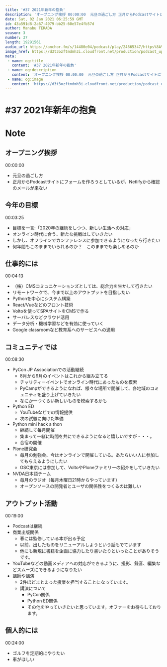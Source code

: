 ```yaml
---
title: '#37 2021年新年の抱負'
description: 'オープニング挨拶 00:00:00  元旦の過ごし方 正月からPodcastサイトにフォームを作ろうとしているが、Netlifyから確認のメールが来ない  今年の目標 00:03:25  目標を一言:'
date: Sat, 02 Jan 2021 06:25:59 GMT
id: 43a591d8-2a67-4979-bb25-60e57e4fb57d
author: Manabu TERADA
season: 3
number: 37
length: 19291561
audio_url: https://anchor.fm/s/14480e04/podcast/play/24665347/https%3A%2F%2Fd3ctxlq1ktw2nl.cloudfront.net%2Fstaging%2F2021-0-2%2F7f258c90-7f5a-91df-bac1-306c006970d9.mp3
image_href: https://d3t3ozftmdmh3i.cloudfront.net/production/podcast_uploaded/3302665/3302665-1582446732992-f3e5401da36c1.jpg
meta:
 - name: og:title
   content: '#37 2021年新年の抱負'
 - name: og:description
   content: 'オープニング挨拶 00:00:00  元旦の過ごし方 正月からPodcastサイトにフォームを作ろうとしているが、Netlifyから確認のメールが来ない  今年の目標 00:03:25  目標を一言:'
 - name: og:image
   content: 'https://d3t3ozftmdmh3i.cloudfront.net/production/podcast_uploaded/3302665/3302665-1582446732992-f3e5401da36c1.jpg'
---
```

# #37 2021年新年の抱負

<DisplayDate :dateStr="'Sat, 02 Jan 2021 06:25:59 GMT'" />
<DisplaySeason :season="3" :topic="37" />


# Note

<h2>オープニング挨拶</h2>
<p>00:00:00</p>
<ul>
 <li>元旦の過ごし方</li>
 <li>正月からPodcastサイトにフォームを作ろうとしているが、Netlifyから確認のメールが来ない</li>
</ul>
<h2>今年の目標</h2>
<p>00:03:25</p>
<ul>
 <li>目標を一言:「2020年の継続をしつつ、新しい生活への対応」</li>
 <li>オンライン時代に合う、新たな挑戦はしていきたい</li>
  <li>しかし、オフラインでカンファレンスに参加できるようになったら行きたい</li>
  <li>何年間もこのままでいられるのか？　このままでも楽しめるのか</li>
</ul>
<h2>仕事的には</h2>
<p>00:04:13</p>
<ul>
  <li>（株）CMSコミュニケーションズとしては、総合力を生かして行きたい</li>
  <li>リモートワークで、今まで以上のアウトプットを目指したい</li>
  <li>Pythonを中心にシステム構築</li>
  <li>React/Vueなどのフロント技術</li>
  <li>Voltoを使ってSPAサイトをCMSで作る</li>
  <li>サーバレスなどクラウド活用</li>
  <li>データ分析・機械学習などを有効に使っていく</li>
  <li>Google classroomなど教育系へのサービスへの適用</li>
</ul>
<h2>コミュニティでは</h2>
<p>00:08:30</p>
<ul>
  <li>PyCon JP Associationでの活動継続
    <ul>
      <li>8月から9月のイベントはこれから組み立てる</li>
      <li>チャリティーイベントでオンライン時代にあったものを模索</li>
      <li>PyCampができるようになれば、様々な場所で開催して、各地域のコミュニティを盛り上げていきたい</li>
      <li>なにか一つくらい新しいものを模索するかも</li>
    </ul>
  </li>
  <li>Python ED
    <ul>
      <li>YouTubeなどでの情報提供</li>
      <li>次の試験に向けた準備</li>
    </ul>
  </li>
  <li>Python mini hack a thon
    <ul>
      <li>継続して毎月開催</li>
      <li>集まって一緒に時間を共にできるようになると嬉しいですが・・・。</li>
      <li>合宿の開催</li>
    </ul>
  </li>
  <li>Plone研究会
    <ul>
      <li>毎月の勉強会、今はオンラインで開催している。あたらいい人に参加してもらえるようにしたい</li>
      <li>OSC東京には参加して、VoltoやPloneファミリーの紹介をしていきたい</li>
    </ul>
  </li>
  <li>NVDA日本語チーム
    <ul>
      <li>毎月のラジオ（毎月木曜日21時からやっています）</li>
      <li>オープンソースの開発者とユーザの関係性をつくるのは難しい</li>
    </ul>
  </li>
</ul>
<h2>アウトプット活動</h2>
<p>00:19:00</p>
<ul>
  <li>Podcastは継続</li>
  <li>商業出版関係
    <ul>
      <li>春には監修している本が出る予定</li>
      <li>以前、出したものをリニューアルしようという話もでています</li>
      <li>他にも新規に書籍を企画に協力したり書いたりといったことがありそうです。</li>
    </ul>
  </li>
  <li>YouTubeなどの動画メディアへの対応ができるように、撮影、録音、編集などスムーズにできるようになりたい</li>
  <li>講師や講演
    <ul>
      <li>2件ほどまとまった授業を担当することになっています。</li>
      <li>講演について
        <ul>
          <li>PyCon関係</li>
          <li>Python ED関係</li>
          <li>その他をやっていきたいと思っています。オファーをお待ちしております。</li>
        </ul>
      </li>
    </ul>
  </li>
</ul>
<h2>個人的には</h2>
<p>00:24:00</p>
<ul>
  <li>ゴルフを定期的にやりたい</li>
  <li>車がほしい</li>
</ul>



<Player title="#37 2021年新年の抱負" 
  audio_url="https://anchor.fm/s/14480e04/podcast/play/24665347/https%3A%2F%2Fd3ctxlq1ktw2nl.cloudfront.net%2Fstaging%2F2021-0-2%2F7f258c90-7f5a-91df-bac1-306c006970d9.mp3" 
  image_href="https://d3t3ozftmdmh3i.cloudfront.net/production/podcast_uploaded/3302665/3302665-1582446732992-f3e5401da36c1.jpg" 
/>

